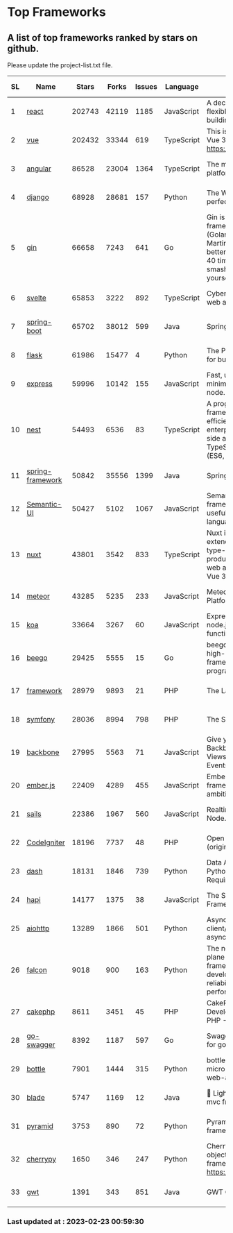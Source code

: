 # Top Frameworks
## A list of top frameworks ranked by stars on github.  
Please update the project-list.txt file.

| SL| Name  | Stars| Forks| Issues | Language | Description | Last Commit |
| --| ------| -----| ---- | ------ | -------- | ----------- | ----------- |
| 1 | [react](https://github.com/facebook/react) | 202743 | 42119 | 1185 | JavaScript | A declarative, efficient, and flexible JavaScript library for building user interfaces. | 2023-02-22 20:32:09 |
| 2 | [vue](https://github.com/vuejs/vue) | 202432 | 33344 | 619 | TypeScript | This is the repo for Vue 2. For Vue 3, go to https://github.com/vuejs/core | 2023-02-04 18:16:38 |
| 3 | [angular](https://github.com/angular/angular) | 86528 | 23004 | 1364 | TypeScript | The modern web developer’s platform | 2023-02-22 21:40:04 |
| 4 | [django](https://github.com/django/django) | 68928 | 28681 | 157 | Python | The Web framework for perfectionists with deadlines. | 2023-02-22 19:46:16 |
| 5 | [gin](https://github.com/gin-gonic/gin) | 66658 | 7243 | 641 | Go | Gin is a HTTP web framework written in Go (Golang). It features a Martini-like API with much better performance -- up to 40 times faster. If you need smashing performance, get yourself some Gin. | 2023-02-21 09:43:24 |
| 6 | [svelte](https://github.com/sveltejs/svelte) | 65853 | 3222 | 892 | TypeScript | Cybernetically enhanced web apps | 2023-02-22 19:08:46 |
| 7 | [spring-boot](https://github.com/spring-projects/spring-boot) | 65702 | 38012 | 599 | Java | Spring Boot | 2023-02-22 21:36:29 |
| 8 | [flask](https://github.com/pallets/flask) | 61986 | 15477 | 4 | Python | The Python micro framework for building web applications. | 2023-02-16 14:27:41 |
| 9 | [express](https://github.com/expressjs/express) | 59996 | 10142 | 155 | JavaScript | Fast, unopinionated, minimalist web framework for node. | 2023-02-22 23:10:59 |
| 10 | [nest](https://github.com/nestjs/nest) | 54493 | 6536 | 83 | TypeScript | A progressive Node.js framework for building efficient, scalable, and enterprise-grade server-side applications on top of TypeScript & JavaScript (ES6, ES7, ES8) 🚀 | 2023-02-21 12:15:20 |
| 11 | [spring-framework](https://github.com/spring-projects/spring-framework) | 50842 | 35556 | 1399 | Java | Spring Framework | 2023-02-22 16:30:20 |
| 12 | [Semantic-UI](https://github.com/Semantic-Org/Semantic-UI) | 50427 | 5102 | 1067 | JavaScript | Semantic is a UI component framework based around useful principles from natural language. | 2023-01-11 17:05:32 |
| 13 | [nuxt](https://github.com/nuxt/nuxt) | 43801 | 3542 | 833 | TypeScript | Nuxt is an intuitive and extendable way to create type-safe, performant and production-grade full-stack web apps and websites with Vue 3. | 2023-02-22 23:04:09 |
| 14 | [meteor](https://github.com/meteor/meteor) | 43285 | 5235 | 233 | JavaScript | Meteor, the JavaScript App Platform | 2023-02-10 21:00:16 |
| 15 | [koa](https://github.com/koajs/koa) | 33664 | 3267 | 60 | JavaScript | Expressive middleware for node.js using ES2017 async functions | 2023-01-02 06:55:07 |
| 16 | [beego](https://github.com/beego/beego) | 29425 | 5555 | 15 | Go | beego is an open-source, high-performance web framework for the Go programming language. | 2023-02-07 02:33:55 |
| 17 | [framework](https://github.com/laravel/framework) | 28979 | 9893 | 21 | PHP | The Laravel Framework. | 2023-02-22 14:46:12 |
| 18 | [symfony](https://github.com/symfony/symfony) | 28036 | 8994 | 798 | PHP | The Symfony PHP framework | 2023-02-22 22:03:18 |
| 19 | [backbone](https://github.com/jashkenas/backbone) | 27995 | 5563 | 71 | JavaScript | Give your JS App some Backbone with Models, Views, Collections, and Events | 2023-01-04 11:09:21 |
| 20 | [ember.js](https://github.com/emberjs/ember.js) | 22409 | 4289 | 455 | JavaScript | Ember.js - A JavaScript framework for creating ambitious web applications | 2023-02-22 05:20:35 |
| 21 | [sails](https://github.com/balderdashy/sails) | 22386 | 1967 | 560 | JavaScript | Realtime MVC Framework for Node.js | 2023-02-17 22:35:42 |
| 22 | [CodeIgniter](https://github.com/bcit-ci/CodeIgniter) | 18196 | 7737 | 48 | PHP | Open Source PHP Framework (originally from EllisLab) | 2023-01-26 22:11:27 |
| 23 | [dash](https://github.com/plotly/dash) | 18131 | 1846 | 739 | Python | Data Apps & Dashboards for Python. No JavaScript Required. | 2023-02-22 20:27:41 |
| 24 | [hapi](https://github.com/hapijs/hapi) | 14177 | 1375 | 38 | JavaScript | The Simple, Secure Framework Developers Trust | 2023-02-14 06:09:32 |
| 25 | [aiohttp](https://github.com/aio-libs/aiohttp) | 13289 | 1866 | 501 | Python | Asynchronous HTTP client/server framework for asyncio and Python | 2023-02-21 20:41:38 |
| 26 | [falcon](https://github.com/falconry/falcon) | 9018 | 900 | 163 | Python | The no-magic web data plane API and microservices framework for Python developers, with a focus on reliability, correctness, and performance at scale. | 2023-01-18 20:42:26 |
| 27 | [cakephp](https://github.com/cakephp/cakephp) | 8611 | 3451 | 45 | PHP | CakePHP: The Rapid Development Framework for PHP - Official Repository | 2023-02-22 15:45:35 |
| 28 | [go-swagger](https://github.com/go-swagger/go-swagger) | 8392 | 1187 | 597 | Go | Swagger 2.0 implementation for go | 2023-02-04 17:37:23 |
| 29 | [bottle](https://github.com/bottlepy/bottle) | 7901 | 1444 | 315 | Python | bottle.py is a fast and simple micro-framework for python web-applications. | 2022-09-05 15:24:52 |
| 30 | [blade](https://github.com/lets-blade/blade) | 5747 | 1169 | 12 | Java | :rocket: Lightning fast and elegant mvc framework for Java8 | 2022-05-10 12:38:06 |
| 31 | [pyramid](https://github.com/Pylons/pyramid) | 3753 | 890 | 72 | Python | Pyramid - A Python web framework | 2023-02-16 13:50:59 |
| 32 | [cherrypy](https://github.com/cherrypy/cherrypy) | 1650 | 346 | 247 | Python | CherryPy is a pythonic, object-oriented HTTP framework.      https://cherrypy.dev | 2023-01-09 16:26:47 |
| 33 | [gwt](https://github.com/gwtproject/gwt) | 1391 | 343 | 851 | Java | GWT Open Source Project | 2023-01-12 13:59:04 |

### Last updated at : 2023-02-23 00:59:30
